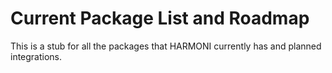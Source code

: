# Current Package List and Roadmap

This is a stub for all the packages that HARMONI currently has and planned integrations.